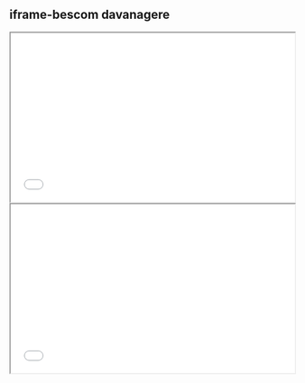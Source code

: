 <html>
 <body>
 
 
 <h2> iframe-bescom davanagere </h2>
 <iframe src="bescom.html" name="iframe_a" height="300px" width="100%"></iframe>
 <iframe src="bescom1.html" name="iframe_a" height="300px" width="100%"></iframe>
 
 </body>
 </html>
